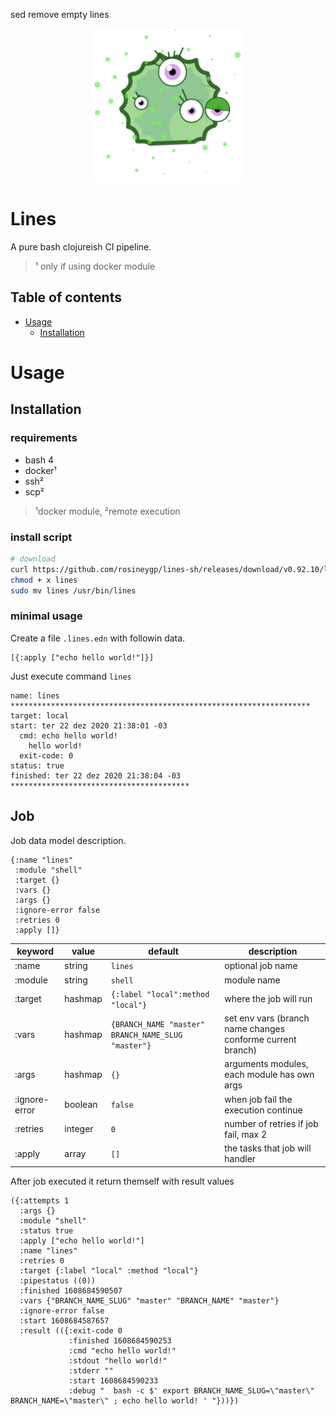 sed remove empty lines<p align="center">
  <a alt="mkdkr" href="https://rosineygp.github.io/mkdkr">
    <img src="docs/assets/lines-transparent.png" width="246"/>
  </a>
</p>

# Lines

A pure bash clojureish CI pipeline.

> ¹ only if using docker module

Table of contents
-----------------

* [Usage](#usage)
  * [Installation](#installation)


# Usage

## Installation

### requirements

- bash 4
- docker¹
- ssh²
- scp²

> ¹docker module, ²remote execution

### install script

```bash
# download
curl https://github.com/rosineygp/lines-sh/releases/download/v0.92.10/lines > lines
chmod + x lines
sudo mv lines /usr/bin/lines
```

### minimal usage

Create a file `.lines.edn` with followin data.

```edn
[{:apply ["echo hello world!"]}]
```

Just execute command `lines`

```shell
name: lines *******************************************************************
target: local
start: ter 22 dez 2020 21:38:01 -03
  cmd: echo hello world!
    hello world!
  exit-code: 0
status: true
finished: ter 22 dez 2020 21:38:04 -03 ****************************************
```

## Job

Job data model description.

```end
{:name "lines"
 :module "shell"
 :target {}
 :vars {}
 :args {}
 :ignore-error false
 :retries 0
 :apply []}
```

|keyword|value|default|description|
|-------|-----|-------|-----------|
|:name|string|`lines`|optional job name|
|:module|string|`shell`|module name|
|:target|hashmap|`{:label "local":method "local"}`|where the job will run|
|:vars|hashmap|`{BRANCH_NAME "master" BRANCH_NAME_SLUG "master"}`|set env vars (branch name changes conforme current branch)|
|:args|hashmap|`{}`|arguments modules, each module has own args|
|:ignore-error|boolean|`false`|when job fail the execution continue|
|:retries|integer|`0`|number of retries if job fail, max 2|
|:apply|array|`[]`|the tasks that job will handler|

After job executed it return themself with result values

```edn
({:attempts 1 
  :args {} 
  :module "shell" 
  :status true 
  :apply ["echo hello world!"] 
  :name "lines" 
  :retries 0 
  :target {:label "local" :method "local"} 
  :pipestatus ((0)) 
  :finished 1608684590507 
  :vars {"BRANCH_NAME_SLUG" "master" "BRANCH_NAME" "master"} 
  :ignore-error false 
  :start 1608684587657
  :result (({:exit-code 0 
             :finished 1608684590253 
             :cmd "echo hello world!" 
             :stdout "hello world!" 
             :stderr "" 
             :start 1608684590233 
             :debug "  bash -c $' export BRANCH_NAME_SLUG=\"master\" BRANCH_NAME=\"master\" ; echo hello world! ' "}))})
```